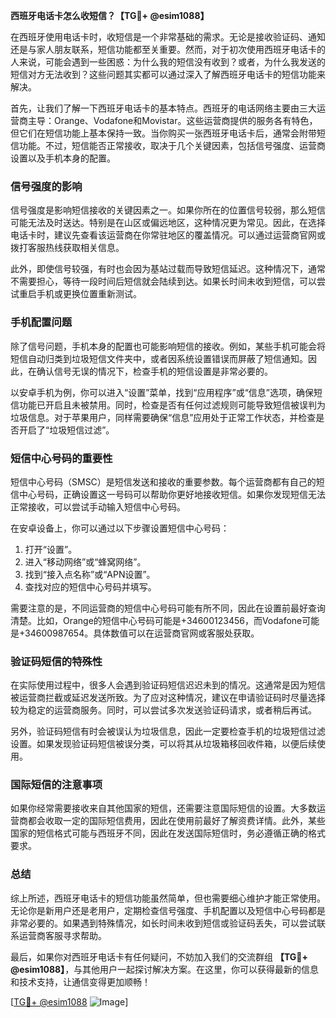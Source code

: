 **西班牙电话卡怎么收短信？【TG💪+ @esim1088】**

在西班牙使用电话卡时，收短信是一个非常基础的需求。无论是接收验证码、通知还是与家人朋友联系，短信功能都至关重要。然而，对于初次使用西班牙电话卡的人来说，可能会遇到一些困惑：为什么我的短信没有收到？或者，为什么我发送的短信对方无法收到？这些问题其实都可以通过深入了解西班牙电话卡的短信功能来解决。

首先，让我们了解一下西班牙电话卡的基本特点。西班牙的电话网络主要由三大运营商主导：Orange、Vodafone和Movistar。这些运营商提供的服务各有特色，但它们在短信功能上基本保持一致。当你购买一张西班牙电话卡后，通常会附带短信功能。不过，短信能否正常接收，取决于几个关键因素，包括信号强度、运营商设置以及手机本身的配置。

### 信号强度的影响

信号强度是影响短信接收的关键因素之一。如果你所在的位置信号较弱，那么短信可能无法及时送达。特别是在山区或偏远地区，这种情况更为常见。因此，在选择电话卡时，建议先查看该运营商在你常驻地区的覆盖情况。可以通过运营商官网或拨打客服热线获取相关信息。

此外，即使信号较强，有时也会因为基站过载而导致短信延迟。这种情况下，通常不需要担心，等待一段时间后短信就会陆续到达。如果长时间未收到短信，可以尝试重启手机或更换位置重新测试。

### 手机配置问题

除了信号问题，手机本身的配置也可能影响短信的接收。例如，某些手机可能会将短信自动归类到垃圾短信文件夹中，或者因系统设置错误而屏蔽了短信通知。因此，在确认信号无误的情况下，检查手机的短信设置是非常必要的。

以安卓手机为例，你可以进入“设置”菜单，找到“应用程序”或“信息”选项，确保短信功能已开启且未被禁用。同时，检查是否有任何过滤规则可能导致短信被误判为垃圾信息。对于苹果用户，同样需要确保“信息”应用处于正常工作状态，并检查是否开启了“垃圾短信过滤”。

### 短信中心号码的重要性

短信中心号码（SMSC）是短信发送和接收的重要参数。每个运营商都有自己的短信中心号码，正确设置这一号码可以帮助你更好地接收短信。如果你发现短信无法正常接收，可以尝试手动输入短信中心号码。

在安卓设备上，你可以通过以下步骤设置短信中心号码：
1. 打开“设置”。
2. 进入“移动网络”或“蜂窝网络”。
3. 找到“接入点名称”或“APN设置”。
4. 查找对应的短信中心号码并填写。

需要注意的是，不同运营商的短信中心号码可能有所不同，因此在设置前最好查询清楚。比如，Orange的短信中心号码可能是+34600123456，而Vodafone可能是+34600987654。具体数值可以在运营商官网或客服处获取。

### 验证码短信的特殊性

在实际使用过程中，很多人会遇到验证码短信迟迟未到的情况。这通常是因为短信被运营商拦截或延迟发送所致。为了应对这种情况，建议在申请验证码时尽量选择较为稳定的运营商服务。同时，可以尝试多次发送验证码请求，或者稍后再试。

另外，验证码短信有时会被误认为垃圾信息，因此一定要检查手机的垃圾短信过滤设置。如果发现验证码短信被误分类，可以将其从垃圾箱移回收件箱，以便后续使用。

### 国际短信的注意事项

如果你经常需要接收来自其他国家的短信，还需要注意国际短信的设置。大多数运营商都会收取一定的国际短信费用，因此在使用前最好了解资费详情。此外，某些国家的短信格式可能与西班牙不同，因此在发送国际短信时，务必遵循正确的格式要求。

### 总结

综上所述，西班牙电话卡的短信功能虽然简单，但也需要细心维护才能正常使用。无论你是新用户还是老用户，定期检查信号强度、手机配置以及短信中心号码都是非常必要的。如果遇到特殊情况，如长时间未收到短信或验证码丢失，可以尝试联系运营商客服寻求帮助。

最后，如果你对西班牙电话卡有任何疑问，不妨加入我们的交流群组 **【TG💪+ @esim1088】**，与其他用户一起探讨解决方案。在这里，你可以获得最新的信息和技术支持，让通信变得更加顺畅！

[[TG💪+ @esim1088](https://t.me/s/esim1088) ![Image](https://i.postimg.cc/4NQfJmqS/Snipaste-2025-05-13-00-14-12.png)]